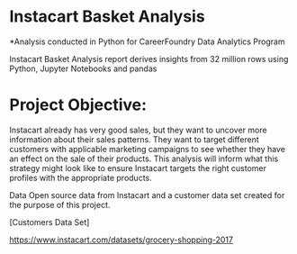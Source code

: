 # Instacart Basket Analysis
*Analysis conducted in Python for CareerFoundry Data Analytics Program

Instacart Basket Analysis report derives insights from 32 million rows using Python, Jupyter Notebooks and pandas

# Project Objective: 
Instacart already has very good sales, but they want to uncover more
information about their sales patterns. They want to target different
customers with applicable marketing campaigns to see whether they have an effect on the sale
of their products. This analysis will inform what this strategy might look like to ensure Instacart
targets the right customer profiles with the appropriate products.

Data
Open source data from Instacart and a customer data set created for the purpose of this project.

[Customers Data Set]

https://www.instacart.com/datasets/grocery-shopping-2017  
